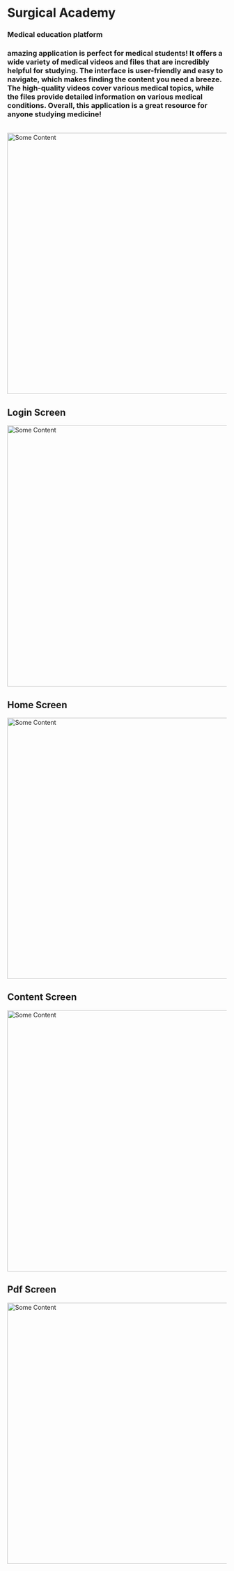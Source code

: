 # Surgical Academy

<h3>Medical education platform</h3>

<h3> amazing application is perfect for medical students! It offers a wide variety of medical videos and files that are incredibly helpful for studying. The interface is user-friendly and easy to navigate, which makes finding the content you need a breeze. The high-quality videos cover various medical topics, while the files provide detailed information on various medical conditions. Overall, this application is a great resource for anyone studying medicine!</h3>
<br>
<img src="https://github.com/yazanhmaed/SurgicalAcademy/assets/93092669/437e1c1c-0ebe-4782-b883-7deba03ee029" alt="Some Content" style="height:600px;">

<h2>Login Screen</h2>

<img src="https://github.com/yazanhmaed/SurgicalAcademy/assets/93092669/4e3e5778-6601-4337-9b33-7656fda689f2" alt="Some Content" style="height:600px;">

<h2>Home Screen</h2>

<img src="https://github.com/yazanhmaed/SurgicalAcademy/assets/93092669/5cf22946-4c68-421c-b609-2576ee3a49c9" alt="Some Content" style="height:600px;">

<h2>Content Screen</h2>

<img src="https://github.com/yazanhmaed/SurgicalAcademy/assets/93092669/f23d64bb-06b4-45ba-bbc4-1f0cdc3afa7d" alt="Some Content" style="height:600px;">

<h2>Pdf Screen</h2>

<img src="https://github.com/yazanhmaed/SurgicalAcademy/assets/93092669/599743e3-da8a-46d1-babb-4bc5402d042c" alt="Some Content" style="height:600px;">
